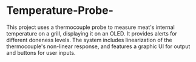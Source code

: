 # Temperature-Probe-
This project uses a thermocouple probe to measure meat's internal temperature on a grill, displaying it on an OLED. It provides alerts for different doneness levels. The system includes linearization of the thermocouple's non-linear response, and features a graphic UI for output and buttons for user inputs.
